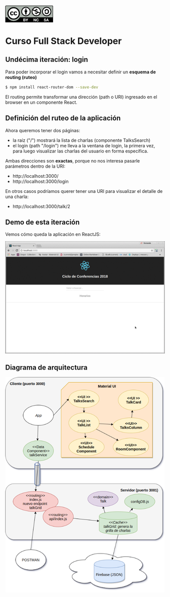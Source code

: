 <img src="images/license.png"
    width="30%" height="30%">

# Curso Full Stack Developer

## Undécima iteración: login

Para poder incorporar el login vamos a necesitar definir un **esquema de routing (ruteo)**

```bash
$ npm install react-router-dom --save-dev
```

El routing permite transformar una dirección (path o URI) ingresado en el browser en un componente React.

## Definición del ruteo de la aplicación

Ahora queremos tener dos páginas:

- la raíz ("/") mostrará la lista de charlas (componente TalksSearch)
- el login (path "/login") me lleva a la ventana de login, la primera vez, para luego visualizar las charlas del usuario en forma específica.

Ambas direcciones son **exactas**, porque no nos interesa pasarle parámetros dentro de la URI:

- http://localhost:3000/
- http://localhost:3000/login

En otros casos podríamos querer tener una URI para visualizar el detalle de una charla:

- http://localhost:3000/talk/2


## Demo de esta iteración

Vemos cómo queda la aplicación en ReactJS:

![](images/demo.gif)


## Diagrama de arquitectura

![](images/iteracion10.png)



